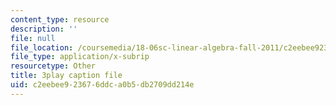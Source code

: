 ```yaml
---
content_type: resource
description: ''
file: null
file_location: /coursemedia/18-06sc-linear-algebra-fall-2011/c2eebee923676ddca0b5db2709dd214e_S8DQZjE4V8U.srt
file_type: application/x-subrip
resourcetype: Other
title: 3play caption file
uid: c2eebee9-2367-6ddc-a0b5-db2709dd214e
---
```

